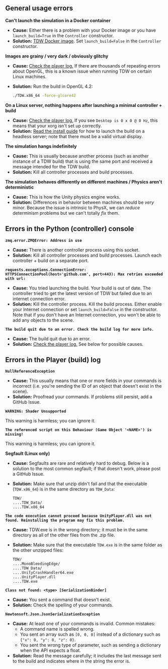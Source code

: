 ## General usage errors

**Can't launch the simulation in a Docker container**

- **Cause:** Either there is a problem with your Docker image or you have `launch_build=True` in the `Controller` constructor.
- **Solution:** [TDW Docker image](../setup/install.md). Set `launch_build=False` in the `Controller` constructor.

**Images are grainy / very dark / obviously glitchy**

- **Cause:** [Check the player log.](https://docs.unity3d.com/Manual/LogFiles.html) If there are thousands of repeating errors about OpenGL, this is a known issue when running TDW on certain Linux machines.

- **Solution:** Run the build in OpenGL 4.2:

  ```bash
  ./TDW.x86_64 -force-glcore42
  ```

**On a Linux server, nothing happens after launching a minimal controller + build**

- **Cause:** [Check the player log.](https://docs.unity3d.com/Manual/LogFiles.html) If you see `Desktop is 0 x 0 @ 0 Hz`, this means that your xorg isn't set up correctly.
- **Solution:**  [Read the install guide](../setup/install.md) for how to launch the build on a headless server; note that there must be a valid virtual display.

**The simulation hangs indefinitely**

- **Cause:** This is usually because another process (such as another instance of a  TDW build) that is using the same port and received a message intended  for the TDW build.
- **Solution:** Kill all controller processes and build processes.

**The simulation behaves differently on different machines / Physics aren't deterministic**

- **Cause:** This is how the Unity physics engine works.
- **Solution:** Differences in behavior between machines should be *very* minor. Because the issue is intrinsic to PhysX, we can *reduce* determinism problems but we can't totally *fix* them.

## Errors in the Python (controller) console

**`zmq.error.ZMQError: Address in use`**

- **Cause:** There is another controller process using this socket.
- **Solution:** Kill all controller processes and build processes. Launch each controller + build on a separate port.

**`requests.exceptions.ConnectionError: HTTPSConnectionPool(host='github.com', port=443): Max retries exceeded with url:`**

- **Cause:** You tried launching the build. Your build is out of date. The controller tried to get the latest version of TDW but failed due to an internet connection error.
- **Solution:** Kill the controller process. Kill the build process. Either enable your Internet connection or set `launch_build=False` in the constructor. Note that if you don't have an Internet connection, you won't be able to add any objects to the scene.

**`The build quit due to an error. Check the build log for more info.`**

- **Cause:** The build quit due to an error.
- **Solution:** [Check the player log.](https://docs.unity3d.com/Manual/LogFiles.html) See below for possible causes.

## Errors in the Player (build) log

**`NullReferenceException`**

- **Cause:** This usually means that one or more fields in your commands is  incorrect (i.e. you're sending the ID of an object that doesn't exist in the scene).
- **Solution:** Proofread your commands. If problems still persist, add a GitHub Issue.

**`WARNING: Shader Unsupported`**

This warning is harmless; you can ignore it.

**`The referenced script on this Behaviour (Game Object '<NAME>') is missing!`**

This warning is harmless; you can ignore it.

**Segfault (Linux only)**

- **Cause:** Segfaults are rare and relatively hard to debug. Below is a solution to the most common segfault; if that doesn't work, please post a GitHub Issue.

- **Solution:** Make sure that unzip didn't fail and that the executable (`TDW.x86_64`) is in the same directory as `TDW_Data`:

  ```
  TDW/
  ....TDW_Data/
  ....TDW.x86_64
  ```

**`The code execution cannot proceed because UnityPlayer.dll was not found. Reinstalling the program may fix this problem.`**

- **Cause:**  TDW.exe is in the wrong directory; it must be in the same directory as all of the other files from the .zip file.

- **Solution:** Make sure that the executable `TDW.exe` is in the same folder as the other unzipped files:

  ```
  TDW/
  ....MonoBleedingEdge/
  ....TDW_Data/
  ....UnityCrashHandler64.exe
  ....UnityPlayer.dll
  ....TDW.exe
  ```

**`Class not found: <type> [SerializationBinder]`**

- **Cause:** You sent a command that doesn't exist.
- **Solution:** Check the spelling of your commands.

**`Newtonsoft.Json.JsonSerializationException`**

- **Cause:** At least one of your commands is invalid. Common mistakes:
  - A command name is spelled wrong.
  - You sent an array such as `[0, 0, 0]` instead of a dictionary such as `{"x": 0, "y": 0, "z": 0}`.
  - You sent the wrong type of parameter, such as sending a dictionary when the API expects a float.
- **Solution:** Read the message carefully; it includes the last message sent to the build and indicates where in the string the error is.

